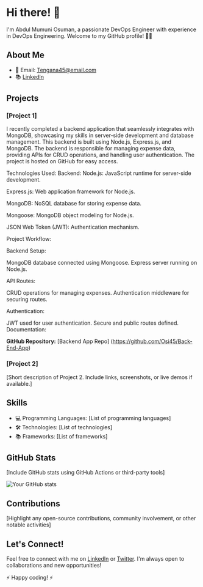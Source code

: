 # Hi there! 👋

I'm Abdul Mumuni Osuman, a passionate DevOps Engineer with experience in DevOps Engineering. Welcome to my GitHub profile! 👨‍💻

## About Me

- 📧 Email: Tengana45@email.com
- 📚 [LinkedIn](https://www.linkedin.com/in/your-linkedin)

## Projects

### [Project 1]

I recently completed a backend application that seamlessly integrates with MongoDB, showcasing my skills in server-side development and database management. This backend is built using Node.js, Express.js, and MongoDB. The backend is responsible for managing expense data, providing APIs for CRUD operations, and handling user authentication. The project is hosted on GitHub for easy access.


Technologies Used:
Backend:
Node.js:  JavaScript runtime for server-side development.

Express.js: Web application framework for Node.js.

MongoDB: NoSQL database for storing expense data.

Mongoose: MongoDB object modeling for Node.js.

JSON Web Token (JWT): Authentication mechanism.


Project Workflow:

Backend Setup:

MongoDB database connected using Mongoose.
Express server running on Node.js.

API Routes: 

CRUD operations for managing expenses.
Authentication middleware for securing routes.

Authentication:

JWT used for user authentication.
Secure and public routes defined.
Documentation:


 **GitHub Repository:** [Backend App Repo] (https://github.com/Osi45/Back-End-App)

### [Project 2]

[Short description of Project 2. Include links, screenshots, or live demos if available.]

## Skills

- 💻 Programming Languages: [List of programming languages]
- 🛠️ Technologies: [List of technologies]
- 📚 Frameworks: [List of frameworks]

## GitHub Stats

[Include GitHub stats using GitHub Actions or third-party tools]

![Your GitHub stats](https://github-readme-stats.vercel.app/api?username=your-username&show_icons=true)

## Contributions

[Highlight any open-source contributions, community involvement, or other notable activities]

## Let's Connect!

Feel free to connect with me on [LinkedIn](https://www.linkedin.com/in/your-linkedin) or [Twitter](https://twitter.com/your-twitter). I'm always open to collaborations and new opportunities!

⚡ Happy coding! ⚡
